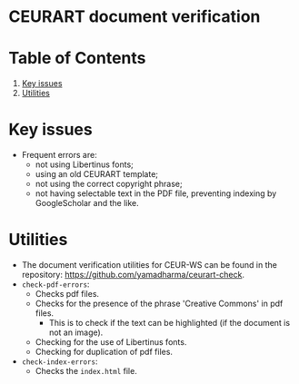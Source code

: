 # CEURART document verification

# Table of Contents

1.  [Key issues](#orgd3523da)
2.  [Utilities](#org233c1ea)

<a id="orgd3523da"></a>

# Key issues

-   Frequent errors are:
    -   not using Libertinus fonts;
    -   using an old CEURART template;
    -   not using the correct copyright phrase;
    -   not having selectable text in the PDF file, preventing indexing by GoogleScholar and the like.


<a id="org233c1ea"></a>

# Utilities

-   The document verification utilities for CEUR-WS can be found in the repository: <https://github.com/yamadharma/ceurart-check>.
-   `check-pdf-errors`:
    -   Checks pdf files.
    -   Checks for the presence of the phrase 'Creative Commons' in pdf files.
        -   This is to check if the text can be highlighted (if the document is not an image).
    -   Checking for the use of Libertinus fonts.
    -   Checking for duplication of pdf files.
-   `check-index-errors`:
    -   Checks the `index.html` file.

